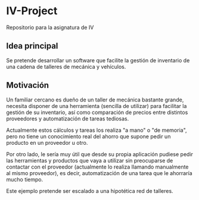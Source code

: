 # IV-Project
Repositorio para la asignatura de IV

## Idea principal

Se pretende desarrollar un software que facilite la gestión de inventario de una cadena de talleres de mecánica y vehículos. 

## Motivación

Un familiar cercano es dueño de un taller de mecánica bastante grande, necesita disponer de una herramienta (sencilla de utilizar) para facilitar la gestión de su inventario, así como comparación de precios entre distintos proveedores y automatización de tareas tediosas.

Actualmente estos cálculos y tareas los realiza "a mano" o "de memoria", pero no tiene un conocimiento real del ahorro que supone pedir un producto en un proveedor u otro.

Por otro lado, le sería muy útil que desde su propia aplicación pudiese pedir las herramientas y productos que vaya a utilizar sin preocuparse de contactar con el proveedor (actualmente lo realiza llamando manualmente al mismo proveedor), es decir, automatización de una tarea que le ahorraría mucho tiempo.

Este ejemplo pretende ser escalado a una hipotética red de talleres.
